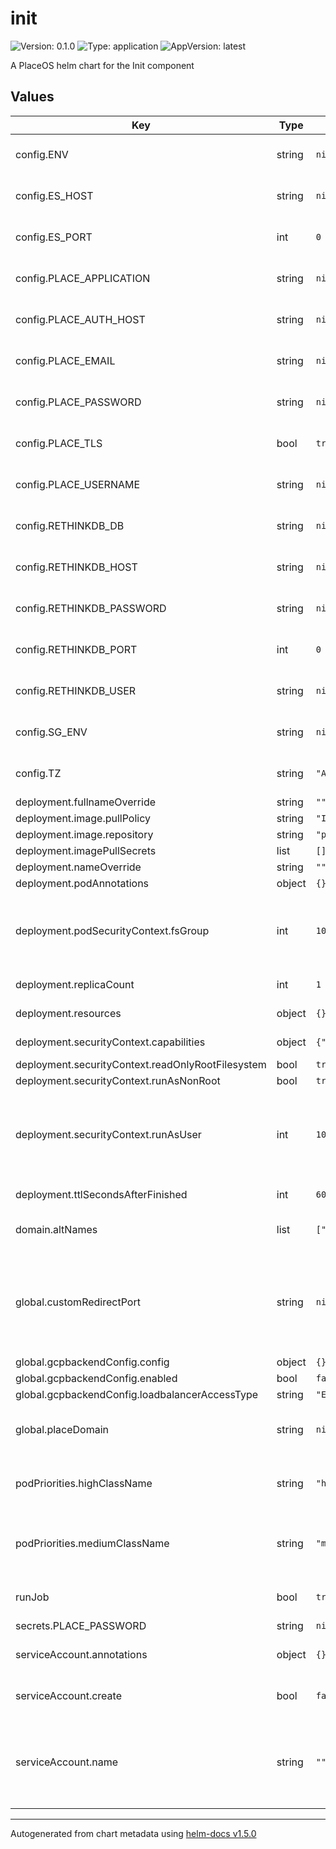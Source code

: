 # init

![Version: 0.1.0](https://img.shields.io/badge/Version-0.1.0-informational?style=flat-square) ![Type: application](https://img.shields.io/badge/Type-application-informational?style=flat-square) ![AppVersion: latest](https://img.shields.io/badge/AppVersion-latest-informational?style=flat-square)

A PlaceOS helm chart for the Init component

## Values

| Key | Type | Default | Description |
|-----|------|---------|-------------|
| config.ENV | string | `nil` | value exposed as environment variable to the pod |
| config.ES_HOST | string | `nil` | value exposed as environment variable to the pod |
| config.ES_PORT | int | `0` | value exposed as environment variable to the pod |
| config.PLACE_APPLICATION | string | `nil` | value exposed as environment variable to the pod |
| config.PLACE_AUTH_HOST | string | `nil` | value exposed as environment variable to the pod |
| config.PLACE_EMAIL | string | `nil` | value exposed as environment variable to the pod |
| config.PLACE_PASSWORD | string | `nil` | value exposed as environment variable to the pod |
| config.PLACE_TLS | bool | `true` | value exposed as environment variable to the pod |
| config.PLACE_USERNAME | string | `nil` | value exposed as environment variable to the pod |
| config.RETHINKDB_DB | string | `nil` | value exposed as environment variable to the pod |
| config.RETHINKDB_HOST | string | `nil` | value exposed as environment variable to the pod |
| config.RETHINKDB_PASSWORD | string | `nil` | value exposed as environment variable to the pod |
| config.RETHINKDB_PORT | int | `0` | value exposed as environment variable to the pod |
| config.RETHINKDB_USER | string | `nil` | value exposed as environment variable to the pod |
| config.SG_ENV | string | `nil` | value exposed as environment variable to the pod |
| config.TZ | string | `"Australia/Sydney"` | value exposed as environment variable to the pod |
| deployment.fullnameOverride | string | `""` |  |
| deployment.image.pullPolicy | string | `"IfNotPresent"` |  |
| deployment.image.repository | string | `"placeos/init"` |  |
| deployment.imagePullSecrets | list | `[]` |  |
| deployment.nameOverride | string | `""` |  |
| deployment.podAnnotations | object | `{}` |  |
| deployment.podSecurityContext.fsGroup | int | `10001` | fsGroup is defined at container build time and in most circumstances should not be changed |
| deployment.replicaCount | int | `1` | number of replicas to deploy |
| deployment.resources | object | `{}` | Pod resources request and limits |
| deployment.securityContext.capabilities | object | `{"drop":["ALL"]}` | Linux Capabilities for the container |
| deployment.securityContext.readOnlyRootFilesystem | bool | `true` |  |
| deployment.securityContext.runAsNonRoot | bool | `true` |  |
| deployment.securityContext.runAsUser | int | `10001` | runAsUser is defined at container build time and in most circumstances should not be changed |
| deployment.ttlSecondsAfterFinished | int | `60` | length of time to retain job |
| domain.altNames | list | `["127.0.0.1"]` | alt names to add to the generated x509 cert |
| global.customRedirectPort | string | `nil` | customRedirectPort the port the API and Frontend services are listening on. Leave as null if using standard ports. ie 80 or 443. |
| global.gcpbackendConfig.config | object | `{}` |  |
| global.gcpbackendConfig.enabled | bool | `false` |  |
| global.gcpbackendConfig.loadbalancerAccessType | string | `"External"` |  |
| global.placeDomain | string | `nil` | placeDomain the initial PlaceOS domain. No default value, Must be set |
| podPriorities.highClassName | string | `"high"` | name for the the podPriority class used by 1st priority PalceOS containers |
| podPriorities.mediumClassName | string | `"medium"` | name for the the podPriority class used by 2nd priority PalceOS containers |
| runJob | bool | `true` | runJob deploys the default init job if set to true |
| secrets.PLACE_PASSWORD | string | `nil` |  |
| serviceAccount.annotations | object | `{}` | Annotations to add to the service account |
| serviceAccount.create | bool | `false` | Specifies whether a service account should be created |
| serviceAccount.name | string | `""` | The name of the service account to use. If not set and create is true, a name is generated using the fullname template |

----------------------------------------------
Autogenerated from chart metadata using [helm-docs v1.5.0](https://github.com/norwoodj/helm-docs/releases/v1.5.0)
